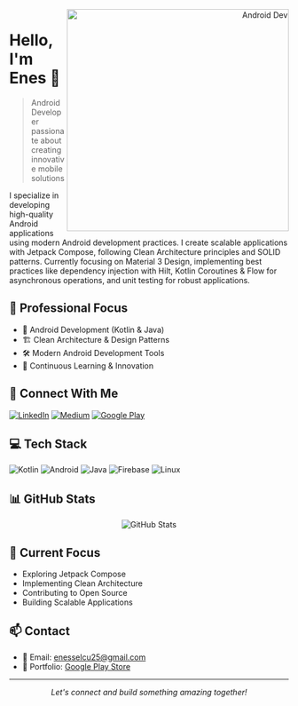 <div align="right">
  <img align="right" alt="Android Dev" src="https://media.giphy.com/media/UQJlZ2OcaCA2RLfGiZ/giphy.gif" width="400"/>
</div>

# Hello, I'm Enes 👋

>  Android Developer passionate about creating innovative mobile solutions

I specialize in developing high-quality Android applications using modern Android development practices. I create scalable applications with Jetpack Compose, following Clean Architecture principles and SOLID patterns. Currently focusing on Material 3 Design, implementing best practices like dependency injection with Hilt, Kotlin Coroutines & Flow for asynchronous operations, and unit testing for robust applications.

## 🚀 Professional Focus

- 📱 Android Development (Kotlin & Java)
- 🏗️ Clean Architecture & Design Patterns
- 🛠️ Modern Android Development Tools
- 🔄 Continuous Learning & Innovation

## 🔗 Connect With Me

[![LinkedIn](https://img.shields.io/badge/LinkedIn-0077B5?style=for-the-badge&logo=linkedin&logoColor=white)](https://www.linkedin.com/in/enes-sel%C3%A7uk-26a9ba18a/)
[![Medium](https://img.shields.io/badge/Medium-12100E?style=for-the-badge&logo=medium&logoColor=white)](https://medium.com/@enesselcu25)
[![Google Play](https://img.shields.io/badge/Google_Play-414141?style=for-the-badge&logo=google-play&logoColor=white)](https://play.google.com/store/apps/developer?id=Enes+Sel%C3%A7uk&gl=TR)

## 💻 Tech Stack

![Kotlin](https://img.shields.io/badge/Kotlin-0095D5?style=for-the-badge&logo=kotlin&logoColor=white)
![Android](https://img.shields.io/badge/Android-3DDC84?style=for-the-badge&logo=android&logoColor=white)
![Java](https://img.shields.io/badge/Java-ED8B00?style=for-the-badge&logo=java&logoColor=white)
![Firebase](https://img.shields.io/badge/Firebase-FFCA28?style=for-the-badge&logo=firebase&logoColor=black)
![Linux](https://img.shields.io/badge/Linux-FCC624?style=for-the-badge&logo=linux&logoColor=black)

## 📊 GitHub Stats

<div align="center">
  <img src="https://github-readme-stats.vercel.app/api?username=enesselcukk&show_icons=true&theme=radical" alt="GitHub Stats" />
</div>

## 🎯 Current Focus

- Exploring Jetpack Compose
- Implementing Clean Architecture
- Contributing to Open Source
- Building Scalable Applications

## 📫 Contact

- 📧 Email: enesselcu25@gmail.com
- 💼 Portfolio: [Google Play Store](https://play.google.com/store/apps/developer?id=Enes+Sel%C3%A7uk&gl=TR)

---

<div align="center">
  <i>Let's connect and build something amazing together!</i>
</div>

